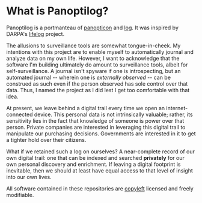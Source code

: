 # What is Panoptilog?

Panoptilog is a portmanteau of [panopticon](https://en.wikipedia.org/wiki/Panopticon)
and [log](https://en.wikipedia.org/wiki/Logging_(computing)). It was inspired
by DARPA's [lifelog](https://en.wikipedia.org/wiki/DARPA_LifeLog) project.

The allusions to surveillance tools are somewhat tongue-in-cheek. My intentions
with this project are to enable myself to automatically journal and analyze
data on my own life. However, I want to acknowledge that the software I'm
building ultimately do amount to surveillance tools, albeit for
self-surveillance. A journal isn't spyware if one is introspecting, but an
automated journal -- wherein one is *externally observed* -- can be construed
as such even if the person observed has sole control over that data. Thus, I
named the project as I did lest I get too comfortable with that idea.

At present, we leave behind a digital trail every time we open an
internet-connected device. This personal data is not intrinsically valuable;
rather, its sensitivity lies in the fact that knowledge of someone is power
over that person. Private companies are interested in leveraging this digital
trail to manipulate our purchasing decisions. Governments are interested in it
to get a tighter hold over their citizens.

What if we retained such a log on ourselves? A near-complete record of our own
digital trail: one that can be indexed and searched **privately** for our own
personal discovery and enrichment. If leaving a digital footprint is
inevitable, then we should at least have equal access to that level of insight
into our own lives.

All software contained in these repositories are [copyleft](https://en.wikipedia.org/wiki/Copyleft)
licensed and freely modifiable.
